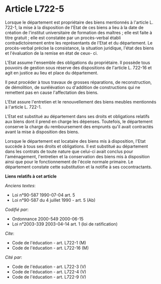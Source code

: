 # Article L722-5

Lorsque le département est propriétaire des biens mentionnés à l'article L. 722-1, la mise à la disposition de l'Etat de ces
biens a lieu à la date de création de l'institut universitaire de formation des maîtres ; elle est faite à titre gratuit ;
elle est constatée par un procès-verbal établi contradictoirement entre les représentants de l'Etat et du département. Le
procès-verbal précise la consistance, la situation juridique, l'état des biens et l'évaluation de la remise en état de ceux-
ci.

L'Etat assume l'ensemble des obligations du propriétaire. Il possède tous pouvoirs de gestion sous réserve des dispositions
de l'article L. 722-16 et agit en justice au lieu et place du département.

Il peut procéder à tous travaux de grosses réparations, de reconstruction, de démolition, de surélévation ou d'addition de
constructions qui ne remettent pas en cause l'affectation des biens.

L'Etat assure l'entretien et le renouvellement des biens meubles mentionnés à l'article L. 722-1.

L'Etat est substitué au département dans ses droits et obligations relatifs aux biens dont il prend en charge les dépenses.
Toutefois, le département conserve la charge du remboursement des emprunts qu'il avait contractés avant la mise à disposition
des biens.

Lorsque le département est locataire des biens mis à disposition, l'Etat succède à tous ses droits et obligations. Il est
substitué au département dans les contrats de toute nature que celui-ci avait conclus pour l'aménagement, l'entretien et la
conservation des biens mis à disposition ainsi que pour le fonctionnement de l'école normale primaire. Le département
constate cette substitution et la notifie à ses cocontractants.

**Liens relatifs à cet article**

_Anciens textes_:

  - Loi n°90-587 1990-07-04 art. 5
  - Loi n°90-587 du 4 juillet 1990 - art. 5 (Ab)

_Codifié par_:

  - Ordonnance 2000-549 2000-06-15
  - Loi n°2003-339 2003-04-14 art. 1 (loi de ratification)

_Cite_:

  - Code de l'éducation - art. L722-1 (M)
  - Code de l'éducation - art. L722-16 (M)

_Cité par_:

  - Code de l'éducation - art. L722-3 (V)
  - Code de l'éducation - art. L722-4 (V)
  - Code de l'éducation - art. L722-9 (V)

